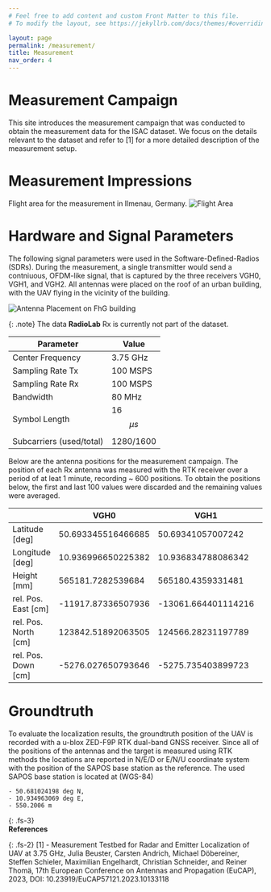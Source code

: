 ```yaml
---
# Feel free to add content and custom Front Matter to this file.
# To modify the layout, see https://jekyllrb.com/docs/themes/#overriding-theme-defaults

layout: page
permalink: /measurement/
title: Measurement
nav_order: 4
---
```


# Measurement Campaign

This site introduces the measurement campaign that was conducted to obtain the measurement data for the ISAC dataset.
We focus on the details relevant to the dataset and refer to [1] for a more detailed description of the measurement setup.

# Measurement Impressions
Flight area for the measurement in Ilmenau, Germany.
![Flight Area](/assets/impressions/flight_area.jpg)


# Hardware and Signal Parameters

The following signal parameters were used in the Software-Defined-Radios (SDRs).
During the measurement, a single transmitter would send a contniuous, OFDM-like signal, that is captured by the three receivers VGH0, VGH1, and VGH2.
All antennas were placed on the roof of an urban building, with the UAV flying in the vicinity of the building.

![Antenna Placement on FhG building](/assets/fhg-antenna.png)

{: .note}
The data **RadioLab** Rx is currently not part of the dataset.


| Parameter                | Value        |
| ------------------------ | ------------ |
| Center Frequency         | 3.75 GHz     |
| Sampling Rate Tx         | 100 MSPS     |
| Sampling Rate Rx         | 100 MSPS     |
| Bandwidth                | 80 MHz       |
| Symbol Length            | 16 $$\mu s$$ |
| Subcarriers (used/total) | 1280/1600    |

Below are the antenna positions for the measurement campaign.
The position of each Rx antenna was measured with the RTK receiver over a period of at leat 1 minute, recording ~ 600 positions.
To obtain the positions below, the first and last 100 values were discarded and the remaining values were averaged.

|                      | VGH0               | VGH1                | VGH2               |
|----------------------|--------------------|---------------------|--------------------|
| Latitude [deg]       | 50.693345516466685 | 50.69341057007242   | 50.69360674942051  |
| Longitude [deg]      | 10.936996650225382 | 10.936834788086342  | 10.936350730986371 |
| Height [mm]          | 565181.7282539684  | 565180.4359331481   | 565349.6034090916  |
| rel. Pos. East [cm]  | -11917.87336507936 | -13061.664401114216 | -16482.21163636364 |
| rel. Pos. North [cm] | 123842.51892063505 | 124566.28231197789  | 126748.91054545464 |
| rel. Pos. Down [cm]  | -5276.027650793646 | -5275.735403899723  | -5292.143045454549 |


# Groundtruth
To evaluate the localization results, the groundtruth position of the UAV is recorded with a u-blox ZED-F9P RTK dual-band GNSS receiver.
Since all of the positions of the antennas and the target is measured using RTK methods the locations are reported in N/E/D or E/N/U coordinate system with the position of the SAPOS base station as the reference.
The used SAPOS base station is located at (WGS-84)
```
- 50.681024198 deg N, 
- 10.934963069 deg E, 
- 550.2006 m
```


{: .fs-3}  
**References**

{: .fs-2}
[1] - Measurement Testbed for Radar and Emitter Localization of UAV at 3.75 GHz, Julia Beuster, Carsten Andrich, Michael Döbereiner, Steffen Schieler, Maximilian Engelhardt, Christian Schneider, and Reiner Thomä, 17th European Conference on Antennas and Propagation (EuCAP), 2023, DOI: 10.23919/EuCAP57121.2023.10133118